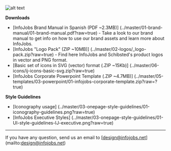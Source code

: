 ![alt text](../master/03-onepage-style-guidelines/02-github-header.png)

**Downloads**
* [InfoJobs Brand Manual in Spanish (PDF ~2.3MB)] (../master/01-brand-manual/01-brand-manual.pdf?raw=true) - Take a look to our brand manual to get info on how to use our brand assets and learn more about InfoJobs. 
* [InfoJobs "Logo Pack" (ZIP ~10MB)] (../master/02-logos/_logo-pack.zip?raw=true) - Find here InfoJobs and Schibsted's product logos in vector and PNG format. 
* [Basic set of icons in SVG (vector) format (.ZIP ~15Kb)] (../master/06-icons/ij-icons-basic-svg.zip?raw=true)
* [InfoJobs Corporate Powerpoint Template (.ZIP ~4.7MB)] (../master/05-templates/03-powerpoint/01-infojobs-corporate-template.zip?raw=?true)

**Style Guidelines**
* [Iconography usage] (../master/03-onepage-style-guidelines/01-iconography-guidelines.png?raw=true)
* [InfoJobs Executive Styles] (../master/03-onepage-style-guidelines/01-UI-style-guidelines-IJ-executive.png?raw=true)

***

If you have any question, send us an email to [design@infojobs.net] (mailto:design@infojobs.net)


